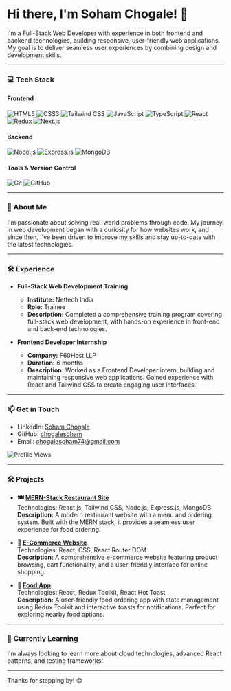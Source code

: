 # Hi there, I'm Soham Chogale! 👋

I'm a Full-Stack Web Developer with experience in both frontend and backend technologies, building responsive, user-friendly web applications. My goal is to deliver seamless user experiences by combining design and development skills.

---

### 💻 Tech Stack

#### Frontend
![HTML5](https://img.shields.io/badge/-HTML5-E34F26?logo=html5&logoColor=white&style=for-the-badge)
![CSS3](https://img.shields.io/badge/-CSS3-1572B6?logo=css3&logoColor=white&style=for-the-badge)
![Tailwind CSS](https://img.shields.io/badge/-TailwindCSS-06B6D4?logo=tailwindcss&logoColor=white&style=for-the-badge)
![JavaScript](https://img.shields.io/badge/-JavaScript-F7DF1E?logo=javascript&logoColor=black&style=for-the-badge)
![TypeScript](https://img.shields.io/badge/-TypeScript-3178C6?logo=typescript&logoColor=white&style=for-the-badge)
![React](https://img.shields.io/badge/-React-61DAFB?logo=react&logoColor=black&style=for-the-badge)
![Redux](https://img.shields.io/badge/-Redux-764ABC?logo=redux&logoColor=white&style=for-the-badge)
![Next.js](https://img.shields.io/badge/-Next.js-000000?logo=nextdotjs&logoColor=white&style=for-the-badge)

#### Backend
![Node.js](https://img.shields.io/badge/-Node.js-339933?logo=nodedotjs&logoColor=white&style=for-the-badge)
![Express.js](https://img.shields.io/badge/-Express.js-000000?logo=express&logoColor=white&style=for-the-badge)
![MongoDB](https://img.shields.io/badge/-MongoDB-47A248?logo=mongodb&logoColor=white&style=for-the-badge)

#### Tools & Version Control
![Git](https://img.shields.io/badge/-Git-F05032?logo=git&logoColor=white&style=for-the-badge)
![GitHub](https://img.shields.io/badge/-GitHub-181717?logo=github&logoColor=white&style=for-the-badge)

---

### 🚀 About Me

I'm passionate about solving real-world problems through code. My journey in web development began with a curiosity for how websites work, and since then, I've been driven to improve my skills and stay up-to-date with the latest technologies.

---

### 🛠️ Experience

- **Full-Stack Web Development Training**  
  - **Institute:** Nettech India  
  - **Role:** Trainee  
  - **Description:** Completed a comprehensive training program covering full-stack web development, with hands-on experience in front-end and back-end technologies.

- **Frontend Developer Internship**  
  - **Company:** F60Host LLP  
  - **Duration:** 6 months  
  - **Description:** Worked as a Frontend Developer intern, building and maintaining responsive web applications. Gained experience with React and Tailwind CSS to create engaging user interfaces.

---

### 📫 Get in Touch

- LinkedIn: [Soham Chogale](https://www.linkedin.com/in/soham-chogale-237393242/)
- GitHub: [chogalesoham](https://github.com/chogalesoham)
- Email: chogalesoham74@gmail.com

![Profile Views](https://komarev.com/ghpvc/?username=chogalesoham&style=for-the-badge&color=blue)

---

### 🛠️ Projects

- **🍽️ [MERN-Stack Restaurant Site](https://mern-food-website-one.vercel.app/)**  
  Technologies: React.js, Tailwind CSS, Node.js, Express.js, MongoDB  
  **Description:** A modern restaurant website with a menu and ordering system. Built with the MERN stack, it provides a seamless user experience for food ordering.

- **🛒 [E-Commerce Website](https://full-ecom-website-in-react.netlify.app/)**  
  Technologies: React, CSS, React Router DOM  
  **Description:** A comprehensive e-commerce website featuring product browsing, cart functionality, and a user-friendly interface for online shopping.

- **🥡 [Food App](https://full-food-app.netlify.app/)**  
  Technologies: React, Redux Toolkit, React Hot Toast  
  **Description:** A user-friendly food ordering app with state management using Redux Toolkit and interactive toasts for notifications. Perfect for exploring nearby food options.

---

### 🌱 Currently Learning
I'm always looking to learn more about cloud technologies, advanced React patterns, and testing frameworks!

---

Thanks for stopping by! 😊
